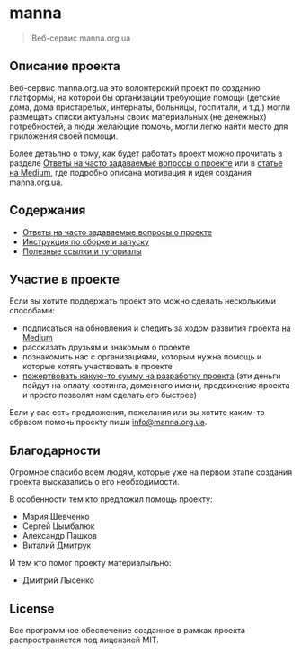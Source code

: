 # manna

> Веб-сервис manna.org.ua

## Описание проекта

Веб-сервис manna.org.ua это волонтерский проект по созданию платформы, на которой бы организации требующие помощи (детские дома, дома пристарелых, интернаты, больницы, госпитали, и т.д.) могли размещать списки актуальны своих материальных (не денежных) потребностей, а люди желающие помочь, могли легко найти место для приложения своей помощи.

Более детаьлно о тому, как будет работать проект можно прочитать в разделе [Ответы на часто задаваемые вопросы о проекте](./faq/) или в [статье на Medium](https://medium.com/@vjkosmos/manna-org-ua-%D0%B4%D0%B5%D0%BD%D1%8C-%D0%BF%D0%B5%D1%80%D0%B2%D1%8B%D0%B9-5dc559fef2f8), где подробно описана мотивация и идея создания manna.org.ua.

## Содержания

- [Ответы на часто задаваемые вопросы о проекте](./faq/)
- [Инструкция по сборке и запуску](./build/)
- [Полезные ссылки и туториалы](./links/)

## Участие в проекте

Если вы хотите поддержать проект это можно сделать несколькими способами:
- подписаться на обновления и следить за ходом развития проекта [на Medium](https://medium.com/@vjkosmos/manna-org-ua-%D0%B4%D0%B5%D0%BD%D1%8C-%D0%BF%D0%B5%D1%80%D0%B2%D1%8B%D0%B9-5dc559fef2f8)
- рассказать друзьям и знакомым о проекте
- познакомить нас с организациями, которым нужна помощь и которые хотять участвовать в проекте
- [пожертвовать какую-то сумму на разработку проекта](https://sendmoney.privatbank.ua/ru/?hash=3317180317) (эти деньги пойдут на оплату хостинга, доменного имени, продвижение проекта и просто позволят нам сделать его быстрее)

Если у вас есть предложения, пожелания или вы хотите каким-то образом помочь проекту пиши <info@manna.org.ua>.

## Благодарности

Огромное спасибо всем людям, которые уже на первом этапе создания проекта высказались о его необходимости.

В особенности тем кто предложил помощь проекту:

- Мария Шевченко
- Сергей Цымбалюк
- Александр Пашков
- Виталий Дмитрук

И тем кто помог проекту материалыльно:

- Дмитрий Лысенко


## License

Все программное обеспечение созданное в рамках проекта распространяется под лицензией MIT.
